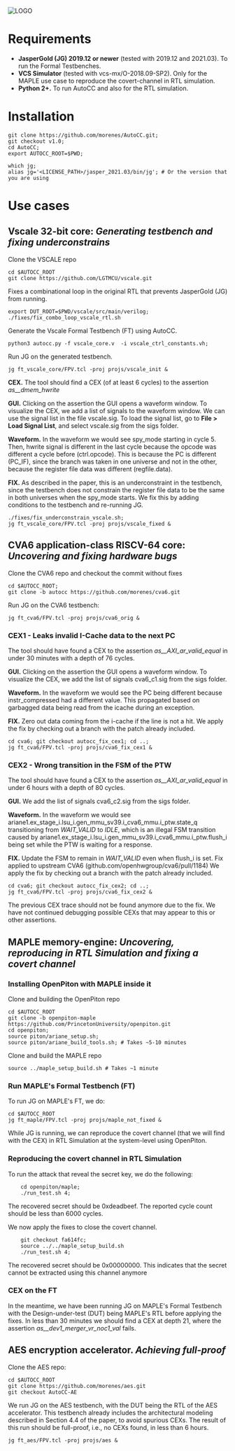 
![LOGO](https://github.com/morenes/AutoCC/assets/55038083/6f578a9e-36ae-4641-8585-ca38cf50346f)

# Requirements

- **JasperGold (JG) 2019.12 or newer** (tested with 2019.12 and 2021.03). To run the Formal Testbenches.
- **VCS Simulator** (tested with vcs-mx/O-2018.09-SP2). Only for the MAPLE use case to reproduce the covert-channel in RTL simulation.
- **Python 2+.** To run AutoCC and also for the RTL simulation.

# Installation

    git clone https://github.com/morenes/AutoCC.git;
    git checkout v1.0;
    cd AutoCC;
    export AUTOCC_ROOT=$PWD;

    which jg;
    alias jg='<LICENSE_PATH>/jasper_2021.03/bin/jg'; # Or the version that you are using

# Use cases

## **Vscale 32-bit core:** *Generating testbench and fixing underconstrains*

Clone the VSCALE repo

    cd $AUTOCC_ROOT
    git clone https://github.com/LGTMCU/vscale.git


Fixes a combinational loop in the original RTL that prevents JasperGold (JG) from running.

    export DUT_ROOT=$PWD/vscale/src/main/verilog;
    ./fixes/fix_combo_loop_vscale_rtl.sh

Generate the Vscale Formal Testbench (FT) using AutoCC.

    python3 autocc.py -f vscale_core.v  -i vscale_ctrl_constants.vh;


Run JG on the generated testbench.

    jg ft_vscale_core/FPV.tcl -proj projs/vscale_init &

**CEX.** The tool should find a CEX (of at least 6 cycles) to the assertion *as__dmem_hwrite*

**GUI.** Clicking on the assertion the GUI opens a waveform window. To visualize the CEX, we add a list of signals to the waveform window. We can use the signal list in the file vscale.sig. To load the signal list, go to **File > Load Signal List**, and select vscale.sig from the sigs folder.

**Waveform.** In the waveform we would see spy_mode starting in cycle 5. Then, hwrite  signal is different in the last cycle because the opcode was different a cycle before (ctrl.opcode).
This is because the PC is different (PC_IF), since the branch was taken in one universe and not in the other, because the register file data was different (regfile.data).

**FIX.** 
As described in the paper, this is an underconstraint in the testbench, since the testbench does not constrain the register file data to be the same in both universes when the spy_mode starts. We fix this by adding conditions to the testbench and re-running JG.

    ./fixes/fix_underconstrain_vscale.sh;
    jg ft_vscale_core/FPV.tcl -proj projs/vscale_fixed &



## **CVA6 application-class RISCV-64 core:** *Uncovering and fixing hardware bugs*

Clone the CVA6 repo and checkout the commit without fixes

    cd $AUTOCC_ROOT;
    git clone -b autocc https://github.com/morenes/cva6.git

Run JG on the CVA6 testbench:

    jg ft_cva6/FPV.tcl -proj projs/cva6_orig &


### CEX1 - Leaks invalid I-Cache data to the next PC

The tool should have found a CEX to the assertion *as__AXI_ar_valid_equal*
in under 30 minutes with a depth of 76 cycles.

**GUI.** Clicking on the assertion the GUI opens a waveform window. To visualize the CEX, we add the list of signals cva6_c1.sig from the sigs folder.

**Waveform.** In the waveform we would see the PC being different because  instr_compressed had a different value. This propagated based on garbagged data being read from the icache during an exception.

**FIX.** 
Zero out data coming from the i-cache if the line is not a hit.
We apply the fix by checking out a branch with the patch already included.

    cd cva6; git checkout autocc_fix_cex1; cd ..;
    jg ft_cva6/FPV.tcl -proj projs/cva6_fix_cex1 &

### CEX2 - Wrong transition in the FSM of the PTW

The tool should have found a CEX to the assertion *as__AXI_ar_valid_equal*
in under 6 hours with a depth of 80 cycles.

**GUI.** We add the list of signals cva6_c2.sig from the sigs folder.

**Waveform.** In the waveform we would see ariane1.ex_stage_i.lsu_i.gen_mmu_sv39.i_cva6_mmu.i_ptw.state_q transitioning from *WAIT_VALID* to *IDLE*, which is an illegal FSM transition caused by ariane1.ex_stage_i.lsu_i.gen_mmu_sv39.i_cva6_mmu.i_ptw.flush_i being set while the PTW is waiting for a response.

**FIX.**
Update the FSM to remain in *WAIT_VALID* even when flush_i is set.
Fix applied to upstream CVA6 (github.com/openhwgroup/cva6/pull/1184)
We apply the fix by checking out a branch with the patch already included.

    cd cva6; git checkout autocc_fix_cex2; cd ..;
    jg ft_cva6/FPV.tcl -proj projs/cva6_fix_cex2 &

The previous CEX trace should not be found anymore due to the fix. We have not continued debugging possible CEXs that may appear to this or other assertions.



## **MAPLE memory-engine:** *Uncovering, reproducing in RTL Simulation and fixing a covert channel*

### Installing OpenPiton with MAPLE inside it

Clone and building the OpenPiton repo

    cd $AUTOCC_ROOT
    git clone -b openpiton-maple https://github.com/PrincetonUniversity/openpiton.git
    cd openpiton;
    source piton/ariane_setup.sh;
    source piton/ariane_build_tools.sh; # Takes ~5-10 minutes

Clone and build the MAPLE repo

    source ../maple_setup_build.sh # Takes ~1 minute

### Run MAPLE's Formal Testbench (FT)

To run JG on MAPLE's FT, we do:

    cd $AUTOCC_ROOT
    jg ft_maple/FPV.tcl -proj projs/maple_not_fixed &

While JG is running, we can reproduce the covert channel (that we will find with the CEX) in RTL Simulation at the system-level using OpenPiton.


### Reproducing the covert channel in RTL Simulation

To run the attack that reveal the secret key, we do the following:

        cd openpiton/maple;
        ./run_test.sh 4;

The recovered secret should be 0xdeadbeef.
The reported cycle count should be less than 6000 cycles.


We now apply the fixes to close the covert channel.

        git checkout fa614fc;
        source ../../maple_setup_build.sh
        ./run_test.sh 4;

The recovered secret should be 0x00000000. This indicates that the secret cannot be extracted using this channel anymore

### CEX on the FT

In the meantime, we have been running JG on MAPLE's Formal Testbench with the Design-under-test (DUT) being MAPLE's RTL before applying the fixes.
In less than 30 minutes we should find a CEX at depth 21, where the assertion *as__dev1_merger_vr_noc1_val* fails.





## **AES encryption accelerator.** *Achieving full-proof*

Clone the AES repo:

    cd $AUTOCC_ROOT
    git clone https://github.com/morenes/aes.git
    git checkout AutoCC-AE

We run JG on the AES testbench, with the DUT being the RTL of the AES accelerator.
This testbench already includes the architectural modeling described in Section 4.4 of the paper, to avoid spurious CEXs.
The result of this run should be full-proof, i.e., no CEXs found, in less than 6 hours.

    jg ft_aes/FPV.tcl -proj projs/aes &
